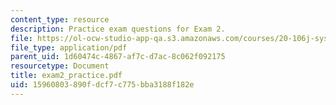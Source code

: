 ```yaml
---
content_type: resource
description: Practice exam questions for Exam 2.
file: https://ol-ocw-studio-app-qa.s3.amazonaws.com/courses/20-106j-systems-microbiology-fall-2006/15960803890fdcf7c775bba3188f182e_exam2_practice.pdf
file_type: application/pdf
parent_uid: 1d60474c-4867-af7c-d7ac-8c062f092175
resourcetype: Document
title: exam2_practice.pdf
uid: 15960803-890f-dcf7-c775-bba3188f182e
---
```

